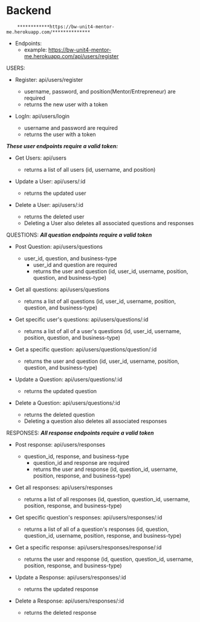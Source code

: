 # Backend

        ************https://bw-unit4-mentor-me.herokuapp.com/**************

- Endpoints:
  - example: https://bw-unit4-mentor-me.herokuapp.com/api/users/register

USERS:
  - Register: api/users/register
    - username, password, and position(Mentor/Entrepreneur) are required
    - returns the new user with a token

  - LogIn:  api/users/login
    - username and password are required
    - returns the user with a token

  ***These user endpoints require a valid token:***
  - Get Users:  api/users
    - returns a list of all users (id, username, and position)

  - Update a User: api/users/:id
    - returns the updated user

  - Delete a User: api/users/:id
    - returns the deleted user
    * Deleting a User also deletes all associated questions and responses

QUESTIONS:  ***All question endpoints require a valid token***
  - Post Question:  api/users/questions
    - user_id, question, and business-type
      - user_id and question are required
      - returns the user and question (id, user_id, username, position, question, and business-type)

  - Get all questions: api/users/questions
    - returns a list of all questions (id, user_id, username, position, question, and business-type)

  - Get specific user's questions:  api/users/questions/:id
    - returns a list of all of a user's questions (id, user_id, username, position, question, and business-type)

  - Get a specific question:  api/users/questions/question/:id
    - returns the user and question (id, user_id, username, position, question, and business-type) 

  - Update a Question: api/users/questions/:id
    - returns the updated question

  - Delete a Question: api/users/questions/:id
    - returns the deleted question
    * Deleting a question also deletes all associated responses
  
RESPONSES:  ***All response endpoints require a valid token***
  - Post response:  api/users/responses
    - question_id, response, and business-type
      - question_id and response are required
      - returns the user and response (id, question_id, username, position, response, and business-type)

  - Get all responses: api/users/responses
    - returns a list of all responses (id, question, question_id, username, position, response, and business-type)

  - Get specific question's responses:  api/users/responses/:id
    - returns a list of all of a question's responses (id, question, question_id, username, position, response, and business-type)

  - Get a specific response:  api/users/responses/response/:id
    - returns the user and response (id, question, question_id, username, position, response, and business-type)

  - Update a Response: api/users/responses/:id
    - returns the updated response

  - Delete a Response: api/users/responses/:id
    - returns the deleted response